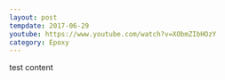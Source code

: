 ```yaml
---
layout: post
tempdate: 2017-06-29
youtube: https://www.youtube.com/watch?v=XObmZIbHOzY
category: Epoxy
---
```

test content